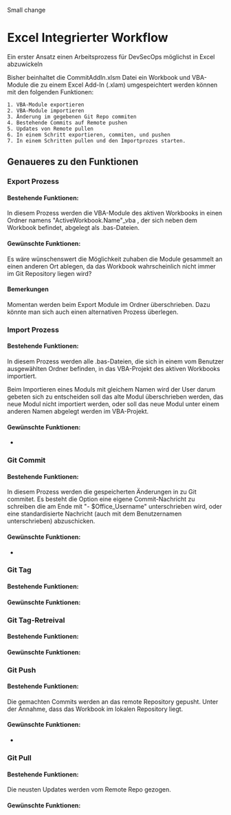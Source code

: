 Small change

# Excel Integrierter Workflow
Ein erster Ansatz einen Arbeitsprozess für DevSecOps möglichst in Excel abzuwickeln

Bisher beinhaltet die CommitAddIn.xlsm Datei ein Workbook und VBA-Module die zu einem Excel Add-In (.xlam) umgespeichtert werden können mit den folgenden Funktionen:

    1. VBA-Module exportieren
    2. VBA-Module importieren
    3. Änderung im gegebenen Git Repo commiten
    4. Bestehende Commits auf Remote pushen
    5. Updates von Remote pullen
    6. In einem Schritt exportieren, commiten, und pushen
    7. In einem Schritten pullen und den Importprozes starten.



## Genaueres zu den Funktionen

### Export Prozess

#### Bestehende Funktionen:

In diesem Prozess werden die VBA-Module des aktiven Workbooks in einen Ordner namens "ActiveWorkbook.Name"_vba , der sich neben dem Workbook befindet, abgelegt als .bas-Dateien.

#### Gewünschte Funktionen:

Es wäre wünschenswert die Möglichkeit zuhaben die Module gesammelt an einen anderen Ort ablegen, da das Workbook wahrscheinlich nicht immer im Git Repository liegen wird?

#### Bemerkungen

Momentan werden beim Export Module im Ordner überschrieben. Dazu könnte man sich auch einen alternativen Prozess überlegen.

### Import Prozess

#### Bestehende Funktionen:

In diesem Prozess werden alle .bas-Dateien, die sich in einem vom Benutzer ausgewählten Ordner befinden, in das VBA-Projekt des aktiven Workbooks importiert.

Beim Importieren eines Moduls mit gleichem Namen wird der User darum gebeten sich zu entscheiden soll das alte Modul überschrieben werden, das neue Modul nicht importiert werden, oder soll das neue Modul unter einem anderen Namen abgelegt werden im VBA-Projekt.

#### Gewünschte Funktionen:

-

### Git Commit

#### Bestehende Funktionen:

In diesem Prozess werden die gespeicherten Änderungen in zu Git commitet. 
Es besteht die Option eine eigene Commit-Nachricht zu schreiben die am Ende mit "- $Office_Username" unterschrieben wird, oder eine standardisierte Nachricht (auch mit dem Benutzernamen unterschrieben) abzuschicken. 

#### Gewünschte Funktionen:

-

### Git Tag

#### Bestehende Funktionen:

#### Gewünschte Funktionen:


### Git Tag-Retreival

#### Bestehende Funktionen:

#### Gewünschte Funktionen:

### Git Push

#### Bestehende Funktionen:

Die gemachten Commits werden an das remote Repository gepusht.
Unter der Annahme, dass das Workbook im lokalen Repository liegt.

#### Gewünschte Funktionen:

-

### Git Pull

#### Bestehende Funktionen:

Die neusten Updates werden vom Remote Repo gezogen.

#### Gewünschte Funktionen:

